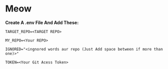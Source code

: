 # Meow
**Create A .env File And Add These:**

```TARGET_REPO=<TARGET REPO>```

```MY_REPO=<Your REPO>```

```IGNORED="<ingnored words aur repo (Just Add space between if more than one)>"```

```TOKEN=<Your Git Acess Token>```
